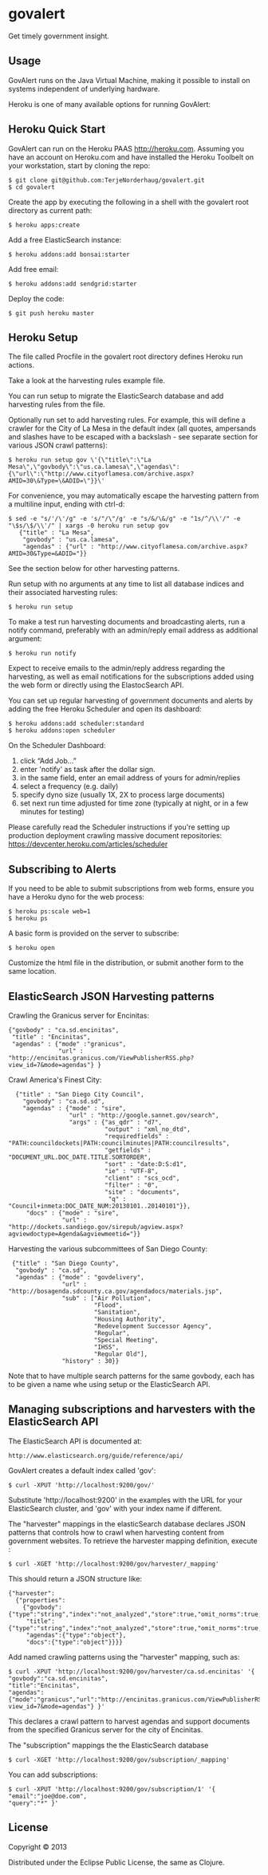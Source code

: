 # govalert

Get timely government insight.

## Usage

GovAlert runs on the Java Virtual Machine, making it possible to install on systems independent of underlying hardware. 

Heroku is one of many available options for running GovAlert:

## Heroku Quick Start

GovAlert can run on the Heroku PAAS <http://heroku.com>. Assuming you have an account on
Heroku.com and have installed the Heroku Toolbelt on your workstation, start by cloning the repo:

    $ git clone git@github.com:TerjeNorderhaug/govalert.git
    $ cd govalert

Create the app by executing the following in a shell with the govalert root directory
as current path:

    $ heroku apps:create

Add a free ElasticSearch instance:

    $ heroku addons:add bonsai:starter

Add free email:

    $ heroku addons:add sendgrid:starter

Deploy the code:

    $ git push heroku master

## Heroku Setup

The file called Procfile in the govalert root directory defines Heroku run actions.

Take a look at the harvesting rules example file.

You can run setup to migrate the ElasticSearch database and add harvesting rules from the file.

Optionally run set to add harvesting rules. 
For example, this will define a crawler for the City of La Mesa in the default index (all quotes, ampersands and slashes have to be escaped with a backslash - 
see separate section for various JSON crawl patterns):

    $ heroku run setup gov \'{\"title\":\"La Mesa\",\"govbody\":\"us.ca.lamesa\",\"agendas\":{\"url\":\"http://www.cityoflamesa.com/archive.aspx?AMID=30\&Type=\&ADID=\"}}\'

For convenience, you may automatically escape the harvesting pattern from a multiline input, ending with ctrl-d:

    $ sed -e "s/'/\'/g" -e 's/"/\"/g' -e "s/&/\&/g" -e "1s/^/\\'/" -e "\$s/\$/\\'/" | xargs -0 heroku run setup gov 
       {"title" : "La Mesa",
        "govbody" : "us.ca.lamesa",
        "agendas" : {"url" : "http://www.cityoflamesa.com/archive.aspx?AMID=30&Type=&ADID="}}

See the section below for other harvesting patterns.

Run setup with no arguments at any time to list all database indices and their associated harvesting rules:

    $ heroku run setup

To make a test run harvesting documents and broadcasting alerts, run a notify command, preferably with an admin/reply email address as additional argument:

    $ heroku run notify

Expect to receive emails to the admin/reply address regarding the harvesting, 
as well as email notifications for the subscriptions added using the web form or directly using the ElastocSearch API.  

You can set up regular harvesting of government documents and alerts
by adding the free Heroku Scheduler and open its dashboard:

    $ heroku addons:add scheduler:standard
    $ heroku addons:open scheduler

On the Scheduler Dashboard:
  1. click “Add Job…”
  2. enter 'notify' as task after the dollar sign. 
  3. in the same field, enter an email address of yours for admin/replies
  4. select a frequency (e.g. daily)
  5. specify dyno size (usually 1X, 2X to process large documents) 
  6. set next run time adjusted for time zone (typically at night, or in a few minutes for testing)

Please carefully read the Scheduler instructions if you're setting up production deployment
crawling massive document repositories: 
https://devcenter.heroku.com/articles/scheduler

## Subscribing to Alerts

If you need to be able to submit subscriptions from web forms, ensure you have a Heroku dyno for the web process:

    $ heroku ps:scale web=1
    $ heroku ps

A basic form is provided on the server to subscribe:

    $ heroku open

Customize the html file in the distribution, or submit another form to the same location.

## ElasticSearch JSON Harvesting patterns

Crawling the Granicus server for Encinitas:

    {"govbody" : "ca.sd.encinitas",
     "title" : "Encinitas",
     "agendas" : {"mode" :"granicus",
                  "url" : "http://encinitas.granicus.com/ViewPublisherRSS.php?view_id=7&mode=agendas"} }

Crawl America's Finest City:

      {"title" : "San Diego City Council",
        "govbody" : "ca.sd.sd",
        "agendas" : {"mode" : "sire",
                     "url" : "http://google.sannet.gov/search",
                     "args" : {"as_qdr" : "d7",
                               "output" : "xml_no_dtd",
                               "requiredfields" : "PATH:councildockets|PATH:councilminutes|PATH:councilresults",
                               "getfields" : "DOCUMENT_URL.DOC_DATE.TITLE.SORTORDER",
                               "sort" : "date:D:S:d1",
                               "ie" : "UTF-8",
                               "client" : "scs_ocd",
                               "filter" : "0",
                               "site" : "documents",
                                "q" : "Council+inmeta:DOC_DATE_NUM:20130101..20140101"}},
         "docs" : {"mode" : "sire",
                   "url" : "http://dockets.sandiego.gov/sirepub/agview.aspx?agviewdoctype=Agenda&agviewmeetid="}}


Harvesting the various subcommittees of San Diego County:

     {"title" : "San Diego County",
      "govbody" : "ca.sd",
      "agendas" : {"mode" : "govdelivery",
                   "url" : "http://bosagenda.sdcounty.ca.gov/agendadocs/materials.jsp",
                   "sub" : ["Air Pollution",
                            "Flood",
                            "Sanitation",
                            "Housing Authority",
                            "Redevelopment Successor Agency",
                            "Regular",
                            "Special Meeting",
                            "IHSS", 
                            "Regular Old"],
                   "history" : 30}}


Note that to have multiple search patterns for the same govbody, each has to be given a name whe using setup or the ElasticSearch API.

## Managing subscriptions and harvesters with the ElasticSearch API

The ElasticSearch API is documented at:

    http://www.elasticsearch.org/guide/reference/api/

GovAlert creates a default index called 'gov':

    $ curl -XPUT 'http://localhost:9200/gov/'

Substitute 'http://localhost:9200' in the examples with the URL for your ElasticSearch cluster, and 'gov' with your index name if different.

The "harvester" mappings in the elasticSearch database declares JSON patterns that controls how to crawl when harvesting content from government websites.
To retrieve the harvester mapping definition, execute : 

    $ curl -XGET 'http://localhost:9200/gov/harvester/_mapping'

This should return a JSON structure like:

    {"harvester":  
      {"properties":
        {"govbody":{"type":"string","index":"not_analyzed","store":true,"omit_norms":true,"index_options":"docs"},
         "title":{"type":"string","index":"not_analyzed","store":true,"omit_norms":true,"index_options":"docs"},
         "agendas":{"type":"object"},
         "docs":{"type":"object"}}}}

Add named crawling patterns using the "harvester" mapping, such as:

    $ curl -XPUT 'http://localhost:9200/gov/harvester/ca.sd.encinitas' '{
    "govbody":"ca.sd.encinitas",
    "title":"Encinitas",
    "agendas":{"mode":"granicus","url":"http://encinitas.granicus.com/ViewPublisherRSS.php?view_id=7&mode=agendas"} }'

This declares a crawl pattern to harvest agendas and support documents from the specified Granicus server for the city of Encinitas.

The "subscription" mappings the the ElasticSearch database 

    $ curl -XGET 'http://localhost:9200/gov/subscription/_mapping'

You can add subscriptions:

    $ curl -XPUT 'http://localhost:9200/gov/subscription/1' '{
    "email":"joe@doe.com",
    "query":"*" }'

## License

Copyright © 2013

Distributed under the Eclipse Public License, the same as Clojure.
